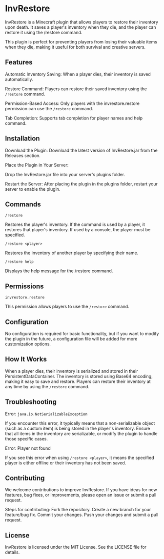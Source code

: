 # **InvRestore**

InvRestore is a Minecraft plugin that allows players to restore their inventory upon death. It saves a player's inventory when they die, and the player can restore it using the /restore command.

This plugin is perfect for preventing players from losing their valuable items when they die, making it useful for both survival and creative servers.


## **Features**

Automatic Inventory Saving: When a player dies, their inventory is saved automatically.

Restore Command: Players can restore their saved inventory using the `/restore` command.

Permission-Based Access: Only players with the invrestore.restore permission can use the `/restore` command.

Tab Completion: Supports tab completion for player names and help command.


## **Installation**

Download the Plugin:
Download the latest version of InvRestore.jar from the Releases section.

Place the Plugin in Your Server:

Drop the InvRestore.jar file into your server's plugins folder.

Restart the Server:
After placing the plugin in the plugins folder, restart your server to enable the plugin.



## **Commands**

`/restore`

Restores the player's inventory. If the command is used by a player, it restores that player's inventory. If used by a console, the player must be specified.

`/restore <player>`

Restores the inventory of another player by specifying their name.

`/restore help`

Displays the help message for the /restore command.

## **Permissions**

`invrestore.restore`

This permission allows players to use the `/restore` command.


## **Configuration**

No configuration is required for basic functionality, but if you want to modify the plugin in the future, a configuration file will be added for more customization options.


## **How It Works**

When a player dies, their inventory is serialized and stored in their PersistentDataContainer.
The inventory is stored using Base64 encoding, making it easy to save and restore.
Players can restore their inventory at any time by using the `/restore` command.


## **Troubleshooting**

Error: `java.io.NotSerializableException`

If you encounter this error, it typically means that a non-serializable object (such as a custom item) is being stored in the player's inventory. Ensure that all items in the inventory are serializable, or modify the plugin to handle those specific cases.

Error: Player not found

If you see this error when using `/restore <player>`, it means the specified player is either offline or their inventory has not been saved.


## **Contributing**

We welcome contributions to improve InvRestore. If you have ideas for new features, bug fixes, or improvements, please open an issue or submit a pull request.

Steps for contributing:
Fork the repository.
Create a new branch for your feature/bug fix.
Commit your changes.
Push your changes and submit a pull request.


## **License**

InvRestore is licensed under the MIT License. See the LICENSE file for details.
